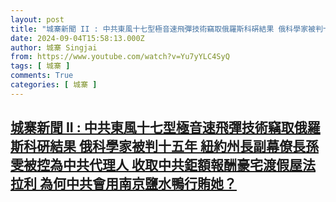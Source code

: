 ```yaml
---
layout: post
title: "城寨新聞 II : 中共東風十七型極音速飛彈技術竊取俄羅斯科硏結果 俄科學家被判十五年 紐約州長副幕僚長孫雯被控為中共代理人 收取中共鉅額報酬豪宅渡假屋法拉利 為何中共會用南京鹽水鴨行賄她？"
date: 2024-09-04T15:58:13.000Z
author: 城寨 Singjai
from: https://www.youtube.com/watch?v=Yu7yYLC4SyQ
tags: [ 城寨 ]
comments: True
categories: [ 城寨 ]
---
```

<!--1725465493000-->
[城寨新聞 II : 中共東風十七型極音速飛彈技術竊取俄羅斯科硏結果 俄科學家被判十五年 紐約州長副幕僚長孫雯被控為中共代理人 收取中共鉅額報酬豪宅渡假屋法拉利 為何中共會用南京鹽水鴨行賄她？](https://www.youtube.com/watch?v=Yu7yYLC4SyQ)
------

<div>

</div>
